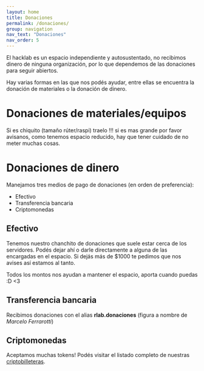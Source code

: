```yaml
---
layout: home
title: Donaciones
permalink: /donaciones/
group: navigation
nav_text: "Donaciones"
nav_order: 5
---
```


El hacklab es un espacio independiente y autosustentado, no recibimos dinero de
ninguna organización, por lo que dependemos de las donaciones para seguir
abiertos.

Hay varias formas en las que nos podés ayudar, entre ellas se encuentra la 
donación de materiales o la donación de dinero.

# Donaciones de materiales/equipos
Si es chiquito (tamaño rúter/raspi) traelo !!! si es mas grande por favor
avisanos, como tenemos espacio reducido, hay que tener cuidado de no meter
muchas cosas.

# Donaciones de dinero
Manejamos tres medios de pago de donaciones (en orden de preferencia):
* Efectivo
* Transferencia bancaria
* Criptomonedas

## Efectivo
Tenemos nuestro chanchito de donaciones que suele estar cerca de los servidores.
Podés dejar ahí o darle directamente a alguna de las encargadas en el espacio.
Si dejás más de $1000 te pedimos que nos avises así estamos al tanto.

Todos los montos nos ayudan a mantener el espacio, aporta cuando puedas :D <3

## Transferencia bancaria

Recibimos donaciones con el alias **rlab.donaciones**
(figura a nombre de *Marcelo Ferrarotti*)

## Criptomonedas
Aceptamos muchas tokens! Podés visitar el listado completo de nuestras [criptobilleteras](/criptobilleteras).
